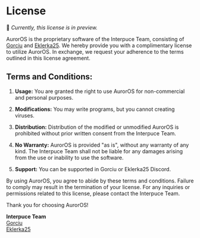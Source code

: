 # License
🚧 _Currently, this license is in preview._

AurorOS is the proprietary software of the Interpuce Team, consisting of [Gorciu](https://github.com/gorciu-official) and [Eklerka25](https://github.com/Eklerka25). We hereby provide you with a complimentary license to utilize AurorOS. In exchange, we request your adherence to the terms outlined in this license agreement.

## Terms and Conditions:

1. **Usage:** You are granted the right to use AurorOS for non-commercial and personal purposes.

2. **Modifications:** You may write programs, but you cannot creating viruses.

3. **Distribution:** Distribution of the modified or unmodified AurorOS is prohibited without prior written consent from the Interpuce Team.

4. **No Warranty:** AurorOS is provided "as is", without any warranty of any kind. The Interpuce Team shall not be liable for any damages arising from the use or inability to use the software.

5. **Support:** You can be supported in Gorciu or Eklerka25 Discord.

By using AurorOS, you agree to abide by these terms and conditions. Failure to comply may result in the termination of your license. For any inquiries or permissions related to this license, please contact the Interpuce Team.

Thank you for choosing AurorOS!

**Interpuce Team**  
[Gorciu](https://github.com/gorciu-official)  
[Eklerka25](https://github.com/Eklerka25)

